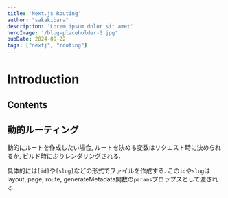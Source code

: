 ```yaml
---
title: 'Next.js Routing'
author: "sakakibara"
description: 'Lorem ipsum dolor sit amet'
heroImage: '/blog-placeholder-3.jpg'
pubDate: 2024-09-22
tags: ["nextj", "routing"]
---
```


# Introduction
## Contents
## 動的ルーティング
動的にルートを作成したい場合, ルートを決める変数はリクエスト時に決められるか, ビルド時にぷりレンダリングされる.

具体的には`[id]`や`[slug]`などの形式でファイルを作成する.
この`id`や`slug`はlayout, page, route, generateMetadata関数の`params`プロップスとして渡される.



